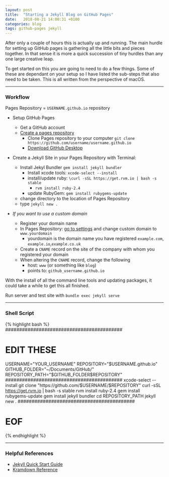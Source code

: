 ```yaml
---
layout: post
title:  "Starting a Jekyll Blog on GitHub Pages"
date:   2018-08-21 14:00:31 +0100
categories: blog
tags: github-pages jekyll
---
```


<p><span class="firstcharacter">A</span>fter only a couple of hours this is actually up and running. The main hurdle for setting up GitHub pages is gathering all the little bits and pieces together. In that sense it is more a quick succession of tiny hurdles than any one large creative leap.</p>

To get started on this you are going to need to do a few things. Some of these are dependant on your setup so I have listed the sub-steps that also need to be taken. This is all written from the perspective of macOS.

***

### Workflow

Pages Repository = `USERNAME.github.io` repository


* Setup GitHub Pages
    * Get a GitHub account
    * [Create a pages repository](https://pages.github.com)
        * Clone Pages repository to your computer `git clone https://github.com/username/username.github.io`
        * [Download GitHub Desktop](https://desktop.github.com)
* Create a Jekyll Site in your Pages Repository with Terminal:
    * Install Jekyl Bundler `gem install jekyll bundler`
        * Install xcode tools: `xcode-select --install`
        * install/update ruby: `\curl -sSL https://get.rvm.io | bash -s stable`
            * `rvm install ruby-2.4`
        * update RubyGem: `gem install rubygems-update`
    * change directory to the location of Pages Repository
    * type `jekyll new .`

* *_If you want to use a custom domain_*
    * Register your domain name
    * In Pages Repository: [go to settings](https://help.github.com/articles/adding-or-removing-a-custom-domain-for-your-github-pages-site/) and change custom domain to `www.yourdomain`
        * yourdomain is the domain name you have registered `example.com`, `example.io`,`example.co.uk`
    * Create a `CNAME` record on the site of the company with whom you registered your domain
    * When altering the `CNAME` record, change the following
        * host: `www` (or something like `blog`)
        * points to: `github_username.github.io`

With the install of all the command line tools and updating packages, it could take a while to get this all finished.

Run server and test site with `bundle exec jekyll serve`

***

### Shell Script

{% highlight bash %}
##########################################
# EDIT THESE
USERNAME="YOUR_USERNAME"
REPOSITORY="$USERNAME.github.io"
GITHUB_FOLDER="~/Documents/GitHub/"
REPOSITORY_PATH="$GITHUB_FOLDER$REPOSITORY"
##########################################
xcode-select --install
git clone "https://github.com/$USERNAME/$REPOSITORY"
curl -sSL https://get.rvm.io | bash -s stable
rvm install ruby-2.4
gem install rubygems-update
gem install jekyll bundler
cd REPOSITORY_PATH
jekyll new .
##########################################
# EOF
{% endhighlight %}

***

### Helpful References

* [Jekyll Quick Start Guide](https://jekyllrb.com/docs/quickstart/)
* [Kramdown Reference](https://kramdown.gettalong.org/quickref.html)
